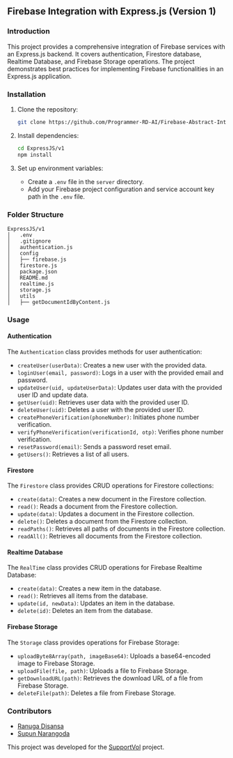 ## Firebase Integration with Express.js (Version 1)

### Introduction

This project provides a comprehensive integration of Firebase services with an Express.js backend. It covers authentication, Firestore database, Realtime Database, and Firebase Storage operations. The project demonstrates best practices for implementing Firebase functionalities in an Express.js application.

### Installation

1. Clone the repository:

   ```bash
   git clone https://github.com/Programmer-RD-AI/Firebase-Abstract-Integration.git
   ```

2. Install dependencies:

   ```bash
   cd ExpressJS/v1
   npm install
   ```

3. Set up environment variables:

   - Create a `.env` file in the `server` directory.
   - Add your Firebase project configuration and service account key path in the `.env` file.

### Folder Structure

```plaintext
ExpressJS/v1
│   .env
│   .gitignore
│   authentication.js
│   config
│   ├── firebase.js
│   firestore.js
│   package.json
│   README.md
│   realtime.js
│   storage.js
│   utils
│   ├── getDocumentIdByContent.js
```

### Usage

#### Authentication

The `Authentication` class provides methods for user authentication:

- `createUser(userData)`: Creates a new user with the provided data.
- `loginUser(email, password)`: Logs in a user with the provided email and password.
- `updateUser(uid, updateUserData)`: Updates user data with the provided user ID and update data.
- `getUser(uid)`: Retrieves user data with the provided user ID.
- `deleteUser(uid)`: Deletes a user with the provided user ID.
- `createPhoneVerification(phoneNumber)`: Initiates phone number verification.
- `verifyPhoneVerification(verificationId, otp)`: Verifies phone number verification.
- `resetPassword(email)`: Sends a password reset email.
- `getUsers()`: Retrieves a list of all users.

#### Firestore

The `Firestore` class provides CRUD operations for Firestore collections:

- `create(data)`: Creates a new document in the Firestore collection.
- `read()`: Reads a document from the Firestore collection.
- `update(data)`: Updates a document in the Firestore collection.
- `delete()`: Deletes a document from the Firestore collection.
- `readPaths()`: Retrieves all paths of documents in the Firestore collection.
- `readAll()`: Retrieves all documents from the Firestore collection.

#### Realtime Database

The `RealTime` class provides CRUD operations for Firebase Realtime Database:

- `create(data)`: Creates a new item in the database.
- `read()`: Retrieves all items from the database.
- `update(id, newData)`: Updates an item in the database.
- `delete(id)`: Deletes an item from the database.

#### Firebase Storage

The `Storage` class provides operations for Firebase Storage:

- `uploadByte8Array(path, imageBase64)`: Uploads a base64-encoded image to Firebase Storage.
- `uploadFile(file, path)`: Uploads a file to Firebase Storage.
- `getDownloadURL(path)`: Retrieves the download URL of a file from Firebase Storage.
- `deleteFile(path)`: Deletes a file from Firebase Storage.

### Contributors

- [Ranuga Disansa](https://github.com/Programmer-RD-AI)
- [Supun Narangoda](https://github.com/SupunNarangoda)

This project was developed for the [SupportVol](https://github.com/SupportVol) project.

